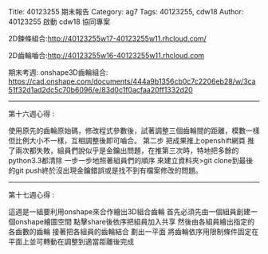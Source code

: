 Title: 40123255 期末報告
Category: ag7
Tags: 40123255, cdw18
Author: 40123255
啟動 cdw18 協同專案

<!-- PELICAN_END_SUMMARY -->


2D鍊條組合:<a href="http://40123255w17-40123255w11.rhcloud.com/">http://40123255w17-40123255w11.rhcloud.com/</a></p>

2D齒輪嚙合:<a href="http://40123255w16-40123255w11.rhcloud.com">http://40123255w16-40123255w11.rhcloud.com</a></p>


期末考週: onshape3D齒輪組合: 
<a href="https://cad.onshape.com/documents/444a9b1356cb0c7c2206eb28/w/3ca51f32d1ad2dc5c70b6096/e/83d0c1f0acfaa20ff1332d20 ">https://cad.onshape.com/documents/444a9b1356cb0c7c2206eb28/w/3ca51f32d1ad2dc5c70b6096/e/83d0c1f0acfaa20ff1332d20 </a></p>
___________________________________________________

第十六週心得 : 

使用原先的齒輪原始碼，修改程式參數後，試著調整三個齒輪間的距離，模數一樣但比例大小不一樣，互相調整後即可嚙合。 第二步 把成果推上openshift網頁 推了兩次都失敗，組員們說似乎是金鑰出問題，在推第三次時，特地把多餘的python3.3都清除 一步一步地照著組員們的順序 來建立資料夾>git clone到最後的git push終於沒出現金鑰錯誤或是找不到有檔案修改的問題。


___________________________________________________


第十七週心得 : 

這週是一組要利用onshape來合作繪出3D組合齒輪 首先必須先由一個組員創建一個onshape繪圖空間 點擊share後依序把組員加入共享 然後由各組員繪出指定的各齒數的齒輪 接著把各組員的齒輪結合 劃出一平面 將齒輪依序用限制條件固定在平面上並可轉動在調整到適當距離後完成